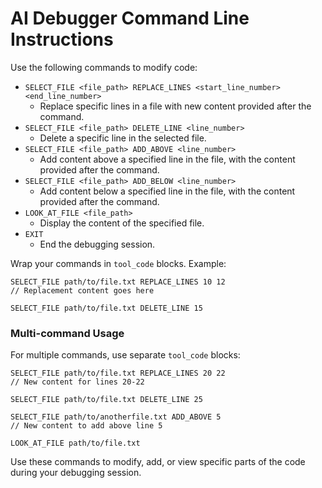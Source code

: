 # AI Debugger Command Line Instructions

Use the following commands to modify code:

- `SELECT_FILE <file_path> REPLACE_LINES <start_line_number> <end_line_number>`
  - Replace specific lines in a file with new content provided after the command.
- `SELECT_FILE <file_path> DELETE_LINE <line_number>`
  - Delete a specific line in the selected file.
- `SELECT_FILE <file_path> ADD_ABOVE <line_number>`
  - Add content above a specified line in the file, with the content provided after the command.
- `SELECT_FILE <file_path> ADD_BELOW <line_number>`
  - Add content below a specified line in the file, with the content provided after the command.
- `LOOK_AT_FILE <file_path>`
  - Display the content of the specified file.
- `EXIT`
  - End the debugging session.

Wrap your commands in `tool_code` blocks. Example:

```tool_code
SELECT_FILE path/to/file.txt REPLACE_LINES 10 12
// Replacement content goes here
```

```tool_code
SELECT_FILE path/to/file.txt DELETE_LINE 15
```

### Multi-command Usage

For multiple commands, use separate `tool_code` blocks:

```tool_code
SELECT_FILE path/to/file.txt REPLACE_LINES 20 22
// New content for lines 20-22
```

```tool_code
SELECT_FILE path/to/file.txt DELETE_LINE 25
```

```tool_code
SELECT_FILE path/to/anotherfile.txt ADD_ABOVE 5
// New content to add above line 5
```

```tool_code
LOOK_AT_FILE path/to/file.txt
```

Use these commands to modify, add, or view specific parts of the code during your debugging session.
